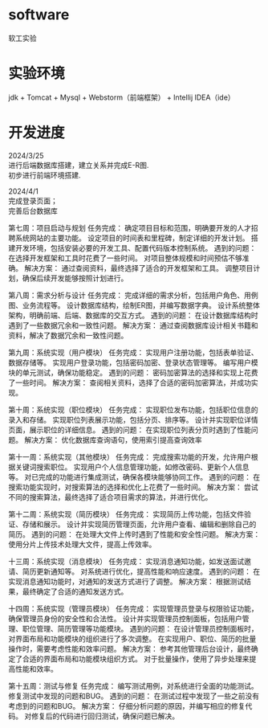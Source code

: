 # software
软工实验
# 实验环境
jdk + Tomcat + Mysql + Webstorm（前端框架） + Intellij IDEA（ide） 
# 开发进度
2024/3/25  
进行后端数据库搭建，建立关系并完成E-R图.  
初步进行前端环境搭建.  
  
2024/4/1  
完成登录页面；  
完善后台数据库

第七周：项目启动与规划
任务完成： 
确定项目目标和范围，明确要开发的人才招聘系统网站的主要功能。
设定项目的时间表和里程碑，制定详细的开发计划。
搭建开发环境，包括安装必要的开发工具、配置代码版本控制系统。
遇到的问题： 
在选择开发框架和工具时花费了一些时间。
对项目整体规模和时间预估不够准确。
解决方案： 
通过查阅资料，最终选择了适合的开发框架和工具。
调整项目计划，确保后续开发能够按照计划进行。

第八周：需求分析与设计
任务完成： 
完成详细的需求分析，包括用户角色、用例图、业务流程等。
设计数据库结构，绘制ER图，并编写数据字典。
设计系统整体架构，明确前端、后端、数据库的交互方式。
遇到的问题： 
在设计数据库结构时遇到了一些数据冗余和一致性问题。
解决方案： 
通过查阅数据库设计相关书籍和资料，解决了数据冗余和一致性问题。

第九周：系统实现（用户模块）
任务完成： 
实现用户注册功能，包括表单验证、数据存储等。
实现用户登录功能，包括密码加密、登录状态管理等。
编写用户模块的单元测试，确保功能稳定。
遇到的问题： 
密码加密算法的选择和实现上花费了一些时间。
解决方案： 
查阅相关资料，选择了合适的密码加密算法，并成功实现。


第十周：系统实现（职位模块）
任务完成： 
实现职位发布功能，包括职位信息的录入和存储。
实现职位列表展示功能，包括分页、排序等。
设计并实现职位详情页面，展示职位的详细信息。
遇到的问题： 
在实现职位列表分页时遇到了性能问题。
解决方案： 
优化数据库查询语句，使用索引提高查询效率


第十一周：系统实现（其他模块）
任务完成： 
完成搜索功能的开发，允许用户根据关键词搜索职位。
实现用户个人信息管理功能，如修改密码、更新个人信息等。
对已完成的功能进行集成测试，确保各模块能够协同工作。
遇到的问题： 
在搜索功能实现时，对搜索算法的选择和优化上花费了一些时间。
解决方案： 
尝试不同的搜索算法，最终选择了适合项目需求的算法，并进行优化。


第十二周：系统实现（简历模块）
任务完成： 
实现简历上传功能，包括文件验证、存储和展示。
设计并实现简历管理页面，允许用户查看、编辑和删除自己的简历。
遇到的问题： 
在处理大文件上传时遇到了性能和安全性问题。
解决方案： 
使用分片上传技术处理大文件，提高上传效率。

十三周：系统实现（消息模块）
任务完成： 
实现消息通知功能，如发送面试邀请、简历更新通知等。
对系统进行优化，提高性能和响应速度。
遇到的问题： 
在实现消息通知功能时，对通知的发送方式进行了调整。
解决方案： 
根据测试结果，最终确定了合适的通知发送方式。

十四周：系统实现（管理员模块）
任务完成： 
实现管理员登录与权限验证功能，确保管理员身份的安全性和合法性。
设计并实现管理员控制面板，包括用户管理、职位管理、简历管理等功能模块。
遇到的问题： 
在设计管理员控制面板时，对界面布局和功能模块的组织进行了多次调整。
在实现用户、职位、简历的批量操作时，需要考虑性能和效率问题。
解决方案： 
参考其他管理后台设计，最终确定了合适的界面布局和功能模块组织方式。
对于批量操作，使用了异步处理来提高性能和效率。

第十五周：测试与修复
任务完成： 
编写测试用例，对系统进行全面的功能测试。
修复测试中发现的问题和BUG。
遇到的问题： 
在测试过程中发现了一些之前没有考虑到的问题和BUG。
解决方案： 
仔细分析问题的原因，并编写相应的修复代码。
对修复后的代码进行回归测试，确保问题已解决。

